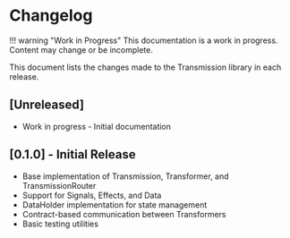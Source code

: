 # Changelog

!!! warning "Work in Progress"
    This documentation is a work in progress. Content may change or be incomplete.

This document lists the changes made to the Transmission library in each release.

## [Unreleased]
- Work in progress - Initial documentation

## [0.1.0] - Initial Release
- Base implementation of Transmission, Transformer, and TransmissionRouter
- Support for Signals, Effects, and Data
- DataHolder implementation for state management
- Contract-based communication between Transformers
- Basic testing utilities